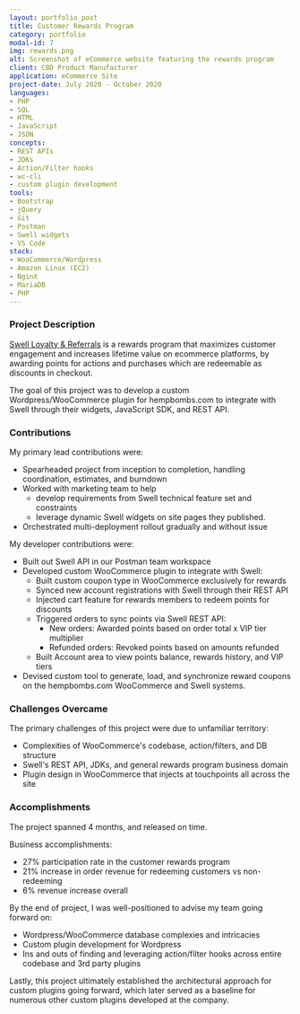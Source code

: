 ```yaml
---
layout: portfolio_post
title: Customer Rewards Program
category: portfolio
modal-id: 7
img: rewards.png
alt: Screenshot of eCommerce website featuring the rewards program
client: CBD Product Manufacturer
application: eCommerce Site
project-date: July 2020 - October 2020
languages:
- PHP
- SQL
- HTML
- JavaScript
- JSON
concepts:
- REST APIs
- JDKs
- Action/Filter hooks
- wc-cli
- custom plugin development
tools:
- Bootstrap
- jQuery
- Git
- Postman
- Swell widgets
- VS Code
stack:
- WooCommerce/Wordpress
- Amazon Linux (EC2)
- NginX
- MariaDB
- PHP
---
```


### Project Description

[Swell Loyalty & Referrals](https://www.yotpo.com/platform/loyalty/) is a rewards program that maximizes customer engagement and increases lifetime value on ecommerce platforms, by awarding points for actions and purchases which are redeemable as discounts in checkout.

The goal of this project was to develop a custom Wordpress/WooCommerce plugin for hempbombs.com to integrate with Swell through their widgets, JavaScript SDK, and REST API.

### Contributions

My primary lead contributions were:

- Spearheaded project from inception to completion, handling coordination, estimates, and burndown
- Worked with marketing team to help
  - develop requirements from Swell technical feature set and constraints
  - leverage dynamic Swell widgets on site pages they published.
- Orchestrated multi-deployment rollout gradually and without issue

My developer contributions were:

- Built out Swell API in our Postman team workspace
- Developed custom WooCommerce plugin to integrate with Swell:
  - Built custom coupon type in WooCommerce exclusively for rewards
  - Synced new account registrations with Swell through their REST API
  - Injected cart feature for rewards members to redeem points for discounts
  - Triggered orders to sync points via Swell REST API:
    - New orders: Awarded points based on order total x VIP tier multiplier
    - Refunded orders: Revoked points based on amounts refunded
  - Built Account area to view points balance, rewards history, and VIP tiers
- Devised custom tool to generate, load, and synchronize reward coupons on the hempbombs.com WooCommerce and Swell systems.

### Challenges Overcame

The primary challenges of this project were due to unfamiliar territory:

- Complexities of WooCommerce's codebase, action/filters, and DB structure
- Swell's REST API, JDKs, and general rewards program business domain
- Plugin design in WooCommerce that injects at touchpoints all across the site

### Accomplishments

The project spanned 4 months, and released on time.

Business accomplishments:

- 27% participation rate in the customer rewards program
- 21% increase in order revenue for redeeming customers vs non-redeeming
- 6% revenue increase overall

By the end of project, I was well-positioned to advise my team going forward on:

- Wordpress/WooCommerce database complexies and intricacies
- Custom plugin development for Wordpress
- Ins and outs of finding and leveraging action/filter hooks across entire codebase and 3rd party plugins

Lastly, this project ultimately established the architectural approach for custom plugins going forward, which later served as a baseline for numerous other custom plugins developed at the company.
